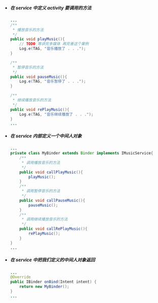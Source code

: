 * ##### 在 service 中定义 activity 要调用的方法

  ```java
  ...
  /**
   * 播放音乐的方法
   */
  public void playMusic(){
      // TODO 等讲完多媒体 再完善这个案例
      Log.e(TAG, "音乐播放了 . . .");
  }

  /**
   * 暂停音乐的方法
   */
  public void pauseMusic(){
      Log.e(TAG, "音乐暂停了 . . .");
  }

  /**
   * 继续播放音乐的方法
   */
  public void rePlayMusic(){
      Log.e(TAG, "音乐继续播放了 . . .");
  }
  ...
  ```
* ##### 在 service 内部定义一个中间人对象

  ```java
  ...
  private class MyBinder extends Binder implements IMusicService{
      /**
       * 调用播放音乐的方法
       */
      public void callPlayMusic(){
          playMusic();
      }
      /**
       * 调用暂停音乐的方法
       */
      public void callPauseMusic(){
          pauseMusic();
      }
      /**
       * 调用继续播放音乐的方法
       */
      public void callRePlayMusic(){
          rePlayMusic();
      }
  }
  ...
  ```
* ##### 在 service 中把我们定义的中间人对象返回

  ```java
  ...
  @Override
  public IBinder onBind(Intent intent) {
      return new MyBinder();
  }
  ...
  ```




